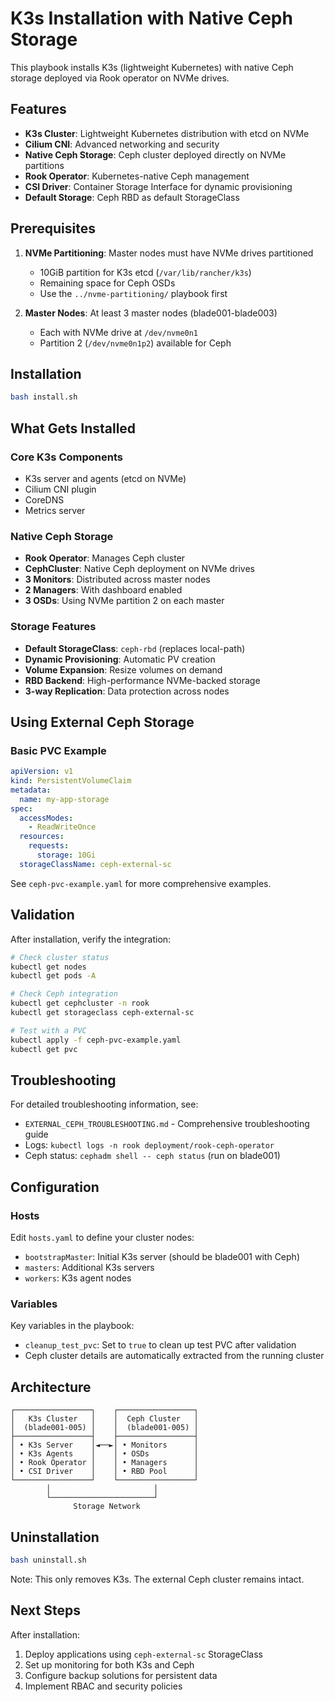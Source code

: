 
# K3s Installation with Native Ceph Storage

This playbook installs K3s (lightweight Kubernetes) with native Ceph storage deployed via Rook operator on NVMe drives.

## Features

- **K3s Cluster**: Lightweight Kubernetes distribution with etcd on NVMe
- **Cilium CNI**: Advanced networking and security
- **Native Ceph Storage**: Ceph cluster deployed directly on NVMe partitions
- **Rook Operator**: Kubernetes-native Ceph management
- **CSI Driver**: Container Storage Interface for dynamic provisioning
- **Default Storage**: Ceph RBD as default StorageClass

## Prerequisites

1. **NVMe Partitioning**: Master nodes must have NVMe drives partitioned
   - 10GiB partition for K3s etcd (`/var/lib/rancher/k3s`)
   - Remaining space for Ceph OSDs
   - Use the `../nvme-partitioning/` playbook first

2. **Master Nodes**: At least 3 master nodes (blade001-blade003)
   - Each with NVMe drive at `/dev/nvme0n1`
   - Partition 2 (`/dev/nvme0n1p2`) available for Ceph

## Installation

```bash
bash install.sh
```

## What Gets Installed

### Core K3s Components
- K3s server and agents (etcd on NVMe)
- Cilium CNI plugin
- CoreDNS
- Metrics server

### Native Ceph Storage
- **Rook Operator**: Manages Ceph cluster
- **CephCluster**: Native Ceph deployment on NVMe drives
- **3 Monitors**: Distributed across master nodes
- **2 Managers**: With dashboard enabled
- **3 OSDs**: Using NVMe partition 2 on each master

### Storage Features
- **Default StorageClass**: `ceph-rbd` (replaces local-path)
- **Dynamic Provisioning**: Automatic PV creation
- **Volume Expansion**: Resize volumes on demand
- **RBD Backend**: High-performance NVMe-backed storage
- **3-way Replication**: Data protection across nodes

## Using External Ceph Storage

### Basic PVC Example
```yaml
apiVersion: v1
kind: PersistentVolumeClaim
metadata:
  name: my-app-storage
spec:
  accessModes:
    - ReadWriteOnce
  resources:
    requests:
      storage: 10Gi
  storageClassName: ceph-external-sc
```

See `ceph-pvc-example.yaml` for more comprehensive examples.

## Validation

After installation, verify the integration:

```bash
# Check cluster status
kubectl get nodes
kubectl get pods -A

# Check Ceph integration
kubectl get cephcluster -n rook
kubectl get storageclass ceph-external-sc

# Test with a PVC
kubectl apply -f ceph-pvc-example.yaml
kubectl get pvc
```

## Troubleshooting

For detailed troubleshooting information, see:
- `EXTERNAL_CEPH_TROUBLESHOOTING.md` - Comprehensive troubleshooting guide
- Logs: `kubectl logs -n rook deployment/rook-ceph-operator`
- Ceph status: `cephadm shell -- ceph status` (run on blade001)

## Configuration

### Hosts
Edit `hosts.yaml` to define your cluster nodes:
- `bootstrapMaster`: Initial K3s server (should be blade001 with Ceph)
- `masters`: Additional K3s servers
- `workers`: K3s agent nodes

### Variables
Key variables in the playbook:
- `cleanup_test_pvc`: Set to `true` to clean up test PVC after validation
- Ceph cluster details are automatically extracted from the running cluster

## Architecture

```
┌─────────────────┐    ┌─────────────────┐
│   K3s Cluster   │    │  Ceph Cluster   │
│  (blade001-005) │    │  (blade001-005) │
├─────────────────┤    ├─────────────────┤
│ • K3s Server    │◄──►│ • Monitors      │
│ • K3s Agents    │    │ • OSDs          │
│ • Rook Operator │    │ • Managers      │
│ • CSI Driver    │    │ • RBD Pool      │
└─────────────────┘    └─────────────────┘
        │                       │
        └───────────────────────┘
              Storage Network
```

## Uninstallation

```bash
bash uninstall.sh
```

Note: This only removes K3s. The external Ceph cluster remains intact.

## Next Steps

After installation:
1. Deploy applications using `ceph-external-sc` StorageClass
2. Set up monitoring for both K3s and Ceph
3. Configure backup solutions for persistent data
4. Implement RBAC and security policies
